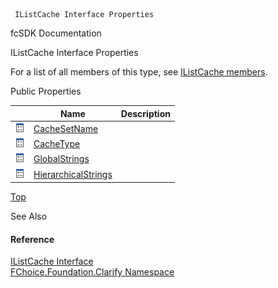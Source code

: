 ﻿     IListCache Interface Properties                                                   

fcSDK Documentation

IListCache Interface Properties

For a list of all members of this type, see [IListCache members](fcSDK~FChoice.Foundation.Clarify.IListCache_members.md).

Public Properties

|   | Name | Description |
| --- | --- | --- |
| ![ Property](dotnetimages/Property.png) | [CacheSetName](fcSDK~FChoice.Foundation.Clarify.IListCache~CacheSetName.md) |   |
| ![ Property](dotnetimages/Property.png) | [CacheType](fcSDK~FChoice.Foundation.Clarify.IListCache~CacheType.md) |   |
| ![ Property](dotnetimages/Property.png) | [GlobalStrings](fcSDK~FChoice.Foundation.Clarify.IListCache~GlobalStrings.md) |   |
| ![ Property](dotnetimages/Property.png) | [HierarchicalStrings](fcSDK~FChoice.Foundation.Clarify.IListCache~HierarchicalStrings.md) |   |

[Top](#top)

See Also

#### Reference

[IListCache Interface](fcSDK~FChoice.Foundation.Clarify.IListCache.md)  
[FChoice.Foundation.Clarify Namespace](fcSDK~FChoice.Foundation.Clarify_namespace.md)